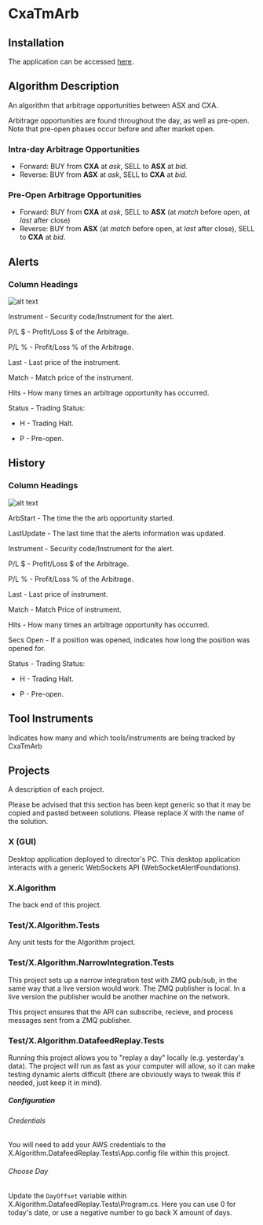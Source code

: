 # CxaTmArb
## Installation

The application can be accessed [here](https://cxatmarb.hlamtools.trade/).

## Algorithm Description

An algorithm that arbitrage opportunities between ASX and CXA.

Arbitrage opportunities are found throughout the day, as well as pre-open. Note that pre-open phases occur before and after market open.

### Intra-day Arbitrage Opportunities
* Forward: BUY from **CXA** at _ask_, SELL to **ASX** at _bid_.
* Reverse: BUY from **ASX** at _ask_, SELL to **CXA** at _bid_.

### Pre-Open Arbitrage Opportunities
* Forward: BUY from **CXA** at _ask_, SELL to **ASX** (at _match_ before open, at _last_ after close)
* Reverse: BUY from **ASX** (at _match_ before open, at _last_ after close), SELL to **CXA** at _bid_.

## Alerts

### Column Headings
![alt text](https://hlam-static-public.s3.ap-southeast-2.amazonaws.com/cxa-alert.png)

Instrument - Security code/Instrument for the alert.

P/L $ - Profit/Loss \$ of the Arbitrage.

P/L % - Profit/Loss % of the Arbitrage.

Last - Last price of the instrument.

Match - Match price of the instrument.

Hits - How many times an arbitrage opportunity has occurred.

Status - Trading Status:

* H - Trading Halt.

* P - Pre-open.

## History

### Column Headings
![alt text](https://hlam-static-public.s3.ap-southeast-2.amazonaws.com/cxa-history.png)

ArbStart - The time the the arb opportunity started.

LastUpdate - The last time that the alerts information was updated.

Instrument - Security code/Instrument for the alert.

P/L $ - Profit/Loss \$ of the Arbitrage.

P/L % - Profit/Loss % of the Arbitrage.

Last - Last price of instrument.

Match - Match Price of instrument.

Hits - How many times an arbitrage opportunity has occurred.

Secs Open - If a position was opened, indicates how long the position was opened for.

Status - Trading Status:

* H - Trading Halt.

* P - Pre-open.

## Tool Instruments

Indicates how many and which tools/instruments are being tracked by CxaTmArb

## Projects

A description of each project.

Please be advised that this section has been kept generic so that
it may be copied and pasted between solutions. Please replace *X*
with the name of the solution.

### X (GUI)

Desktop application deployed to director's PC. This desktop 
application interacts with a generic WebSockets API (WebSocketAlertFoundations).

### X.Algorithm

The back end of this project.

### Test/X.Algorithm.Tests

Any unit tests for the Algorithm project.

### Test/X.Algorithm.NarrowIntegration.Tests

This project sets up a narrow integration test with ZMQ pub/sub, in the
same way that a live version would work. The ZMQ publisher is local.
In a live version the publisher would be another machine on the network.

This project ensures that the API can subscribe, recieve, and process
messages sent from a ZMQ publisher.

### Test/X.Algorithm.DatafeedReplay.Tests

Running this project allows you to "replay a day" locally (e.g. yesterday's 
data). The project will run as fast as your computer will allow, so it can
make testing dynamic alerts difficult (there are obviously ways to tweak this
if needed, just keep it in mind).

##### Configuration

###### Credentials

You will need to add your AWS credentials to the 
X.Algorithm.DatafeedReplay.Tests\App.config file within this project.

###### Choose Day

Update the `DayOffset` variable within X.Algorithm.DatafeedReplay.Tests\Program.cs. 
Here you can use 0 for today's date, or use a negative number to go back X amount of days.
